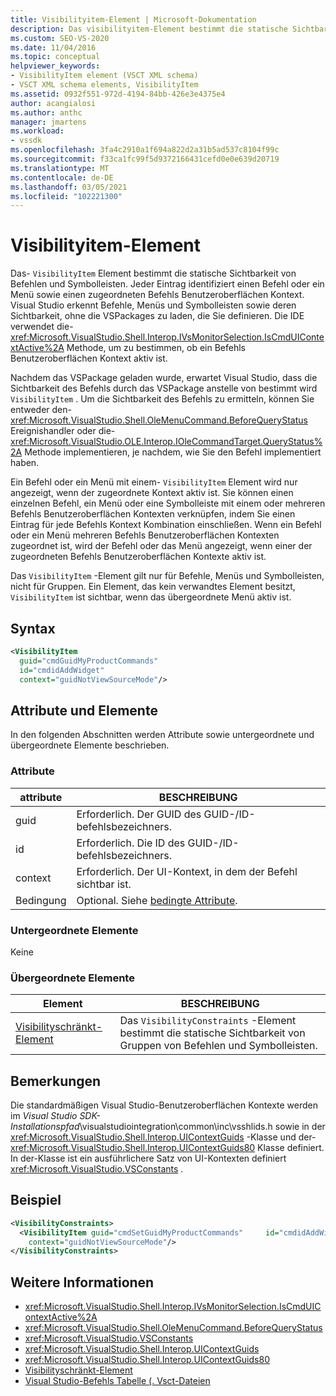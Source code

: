 ```yaml
---
title: Visibilityitem-Element | Microsoft-Dokumentation
description: Das visibilityitem-Element bestimmt die statische Sichtbarkeit von Befehlen und Symbolleisten. Einträge identifizieren einen Befehl oder ein Menü und einen zugeordneten Befehls Benutzeroberflächen Kontext.
ms.custom: SEO-VS-2020
ms.date: 11/04/2016
ms.topic: conceptual
helpviewer_keywords:
- VisibilityItem element (VSCT XML schema)
- VSCT XML schema elements, VisibilityItem
ms.assetid: 0932f551-972d-4194-84bb-426e3e4375e4
author: acangialosi
ms.author: anthc
manager: jmartens
ms.workload:
- vssdk
ms.openlocfilehash: 3fa4c2910a1f694a822d2a31b5ad537c8104f99c
ms.sourcegitcommit: f33ca1fc99f5d9372166431cefd0e0e639d20719
ms.translationtype: MT
ms.contentlocale: de-DE
ms.lasthandoff: 03/05/2021
ms.locfileid: "102221300"
---
```

# <a name="visibilityitem-element"></a>Visibilityitem-Element
Das- `VisibilityItem` Element bestimmt die statische Sichtbarkeit von Befehlen und Symbolleisten. Jeder Eintrag identifiziert einen Befehl oder ein Menü sowie einen zugeordneten Befehls Benutzeroberflächen Kontext. Visual Studio erkennt Befehle, Menüs und Symbolleisten sowie deren Sichtbarkeit, ohne die VSPackages zu laden, die Sie definieren. Die IDE verwendet die- <xref:Microsoft.VisualStudio.Shell.Interop.IVsMonitorSelection.IsCmdUIContextActive%2A> Methode, um zu bestimmen, ob ein Befehls Benutzeroberflächen Kontext aktiv ist.

 Nachdem das VSPackage geladen wurde, erwartet Visual Studio, dass die Sichtbarkeit des Befehls durch das VSPackage anstelle von bestimmt wird `VisibilityItem` . Um die Sichtbarkeit des Befehls zu ermitteln, können Sie entweder den- <xref:Microsoft.VisualStudio.Shell.OleMenuCommand.BeforeQueryStatus> Ereignishandler oder die- <xref:Microsoft.VisualStudio.OLE.Interop.IOleCommandTarget.QueryStatus%2A> Methode implementieren, je nachdem, wie Sie den Befehl implementiert haben.

 Ein Befehl oder ein Menü mit einem- `VisibilityItem` Element wird nur angezeigt, wenn der zugeordnete Kontext aktiv ist. Sie können einen einzelnen Befehl, ein Menü oder eine Symbolleiste mit einem oder mehreren Befehls Benutzeroberflächen Kontexten verknüpfen, indem Sie einen Eintrag für jede Befehls Kontext Kombination einschließen. Wenn ein Befehl oder ein Menü mehreren Befehls Benutzeroberflächen Kontexten zugeordnet ist, wird der Befehl oder das Menü angezeigt, wenn einer der zugeordneten Befehls Benutzeroberflächen Kontexte aktiv ist.

 Das `VisibilityItem` -Element gilt nur für Befehle, Menüs und Symbolleisten, nicht für Gruppen. Ein Element, das kein verwandtes Element besitzt, `VisibilityItem` ist sichtbar, wenn das übergeordnete Menü aktiv ist.

## <a name="syntax"></a>Syntax

```xml
<VisibilityItem
  guid="cmdGuidMyProductCommands"
  id="cmdidAddWidget"
  context="guidNotViewSourceMode"/>
```

## <a name="attributes-and-elements"></a>Attribute und Elemente
 In den folgenden Abschnitten werden Attribute sowie untergeordnete und übergeordnete Elemente beschrieben.

### <a name="attributes"></a>Attribute

|attribute|BESCHREIBUNG|
|---------------|-----------------|
|guid|Erforderlich. Der GUID des GUID-/ID-befehlsbezeichners.|
|id|Erforderlich. Die ID des GUID-/ID-befehlsbezeichners.|
|context|Erforderlich. Der UI-Kontext, in dem der Befehl sichtbar ist.|
|Bedingung|Optional. Siehe [bedingte Attribute](../extensibility/vsct-xml-schema-conditional-attributes.md).|

### <a name="child-elements"></a>Untergeordnete Elemente
 Keine

### <a name="parent-elements"></a>Übergeordnete Elemente

|Element|BESCHREIBUNG|
|-------------|-----------------|
|[Visibilityschränkt-Element](../extensibility/visibilityconstraints-element.md)|Das `VisibilityConstraints` -Element bestimmt die statische Sichtbarkeit von Gruppen von Befehlen und Symbolleisten.|

## <a name="remarks"></a>Bemerkungen
 Die standardmäßigen Visual Studio-Benutzeroberflächen Kontexte werden im *Visual Studio SDK-Installationspfad*\visualstudiointegration\common\inc\vsshlids.h sowie in der <xref:Microsoft.VisualStudio.Shell.Interop.UIContextGuids> -Klasse und der- <xref:Microsoft.VisualStudio.Shell.Interop.UIContextGuids80> Klasse definiert. In der-Klasse ist ein ausführlichere Satz von UI-Kontexten definiert <xref:Microsoft.VisualStudio.VSConstants> .

## <a name="example"></a>Beispiel

```xml
<VisibilityConstraints>
  <VisibilityItem guid="cmdSetGuidMyProductCommands"     id="cmdidAddWidget"
    context="guidNotViewSourceMode"/>
</VisibilityConstraints>
```

## <a name="see-also"></a>Weitere Informationen
- <xref:Microsoft.VisualStudio.Shell.Interop.IVsMonitorSelection.IsCmdUIContextActive%2A>
- <xref:Microsoft.VisualStudio.Shell.OleMenuCommand.BeforeQueryStatus>
- <xref:Microsoft.VisualStudio.VSConstants>
- <xref:Microsoft.VisualStudio.Shell.Interop.UIContextGuids>
- <xref:Microsoft.VisualStudio.Shell.Interop.UIContextGuids80>
- [Visibilityschränkt-Element](../extensibility/visibilityconstraints-element.md)
- [Visual Studio-Befehls Tabelle (. Vsct-Dateien](../extensibility/internals/visual-studio-command-table-dot-vsct-files.md)
